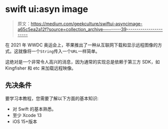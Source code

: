 # swift ui:asyn image

> 原文：<https://medium.com/geekculture/swiftui-asyncimage-a65c5ea2a12f?source=collection_archive---------39----------------------->

在 2021 年 WWDC 奥运会上，苹果推出了一种从互联网下载和显示远程图像的方式。这就像将一个`String`传入一个`URL`一样简单。

这绝对是一个非常令人高兴的消息，因为通常的实现总是依赖于第三方 SDK，如 Kingfisher 和 etc 来加载远程映像。

## 先决条件

要学习本教程，您需要了解以下方面的基本知识:

*   对 Swift 的基本熟悉。
*   至少 Xcode 13
*   iOS 15+版本